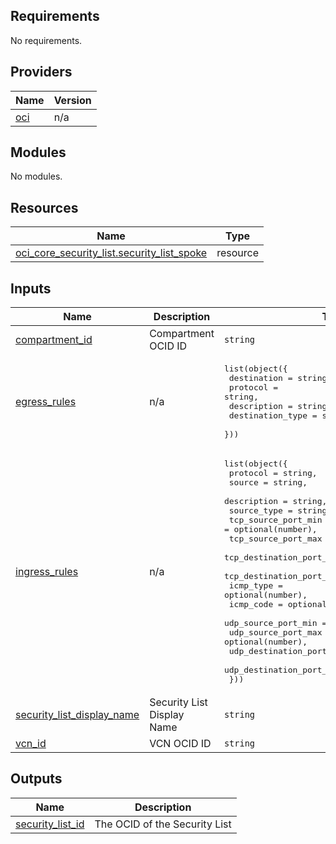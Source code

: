 <!-- BEGIN_TF_DOCS -->
## Requirements

No requirements.

## Providers

| Name | Version |
|------|---------|
| <a name="provider_oci"></a> [oci](#provider\_oci) | n/a |

## Modules

No modules.

## Resources

| Name | Type |
|------|------|
| [oci_core_security_list.security_list_spoke](https://registry.terraform.io/providers/oracle/oci/latest/docs/resources/core_security_list) | resource |

## Inputs

| Name | Description | Type | Default | Required |
|------|-------------|------|---------|:--------:|
| <a name="input_compartment_id"></a> [compartment\_id](#input\_compartment\_id) | Compartment OCID ID | `string` | n/a | yes |
| <a name="input_egress_rules"></a> [egress\_rules](#input\_egress\_rules) | n/a | <pre>list(object({<br>    destination      = string,<br>    protocol         = string,<br>    description      = string,<br>    destination_type = string,<br>  }))</pre> | n/a | yes |
| <a name="input_ingress_rules"></a> [ingress\_rules](#input\_ingress\_rules) | n/a | <pre>list(object({<br>    protocol                 = string,<br>    source                   = string,<br>    description              = string,<br>    source_type              = string,<br>    tcp_source_port_min      = optional(number),<br>    tcp_source_port_max      = optional(number),<br>    tcp_destination_port_min = optional(number),<br>    tcp_destination_port_max = optional(number),<br>    icmp_type                = optional(number),<br>    icmp_code                = optional(number),<br>    udp_source_port_min      = optional(number),<br>    udp_source_port_max      = optional(number),<br>    udp_destination_port_min = optional(number),<br>    udp_destination_port_max = optional(number),<br>  }))</pre> | n/a | yes |
| <a name="input_security_list_display_name"></a> [security\_list\_display\_name](#input\_security\_list\_display\_name) | Security List Display Name | `string` | n/a | yes |
| <a name="input_vcn_id"></a> [vcn\_id](#input\_vcn\_id) | VCN OCID ID | `string` | n/a | yes |

## Outputs

| Name | Description |
|------|-------------|
| <a name="output_security_list_id"></a> [security\_list\_id](#output\_security\_list\_id) | The OCID of the Security List |
<!-- END_TF_DOCS -->    